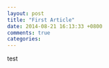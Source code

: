 ```yaml
---
layout: post
title: "First Article"
date: 2014-08-21 16:13:33 +0800
comments: true
categories: 
---
```

test

